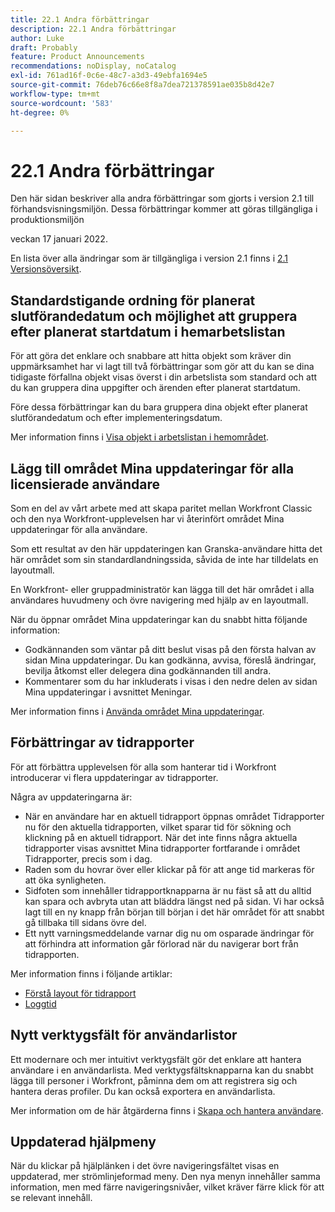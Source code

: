 ```yaml
---
title: 22.1 Andra förbättringar
description: 22.1 Andra förbättringar
author: Luke
draft: Probably
feature: Product Announcements
recommendations: noDisplay, noCatalog
exl-id: 761ad16f-0c6e-48c7-a3d3-49ebfa1694e5
source-git-commit: 76deb76c66e8f8a7dea721378591ae035b8d42e7
workflow-type: tm+mt
source-wordcount: '583'
ht-degree: 0%

---
```


# 22.1 Andra förbättringar

Den här sidan beskriver alla andra förbättringar som gjorts i version 2.1 till förhandsvisningsmiljön. Dessa förbättringar kommer att göras tillgängliga i produktionsmiljön

<!--
<MadCap:conditionalText data-mc-conditions="QuicksilverOrClassic.Draft mode">
in January 2022
</MadCap:conditionalText>
-->

veckan 17 januari 2022.

En lista över alla ändringar som är tillgängliga i version 2.1 finns i [2.1 Versionsöversikt](../../../product-announcements/product-releases/22.1-release-activity/22-1-release-overview.md).

## Standardstigande ordning för planerat slutförandedatum och möjlighet att gruppera efter planerat startdatum i hemarbetslistan

För att göra det enklare och snabbare att hitta objekt som kräver din uppmärksamhet har vi lagt till två förbättringar som gör att du kan se dina tidigaste förfallna objekt visas överst i din arbetslista som standard och att du kan gruppera dina uppgifter och ärenden efter planerat startdatum.

Före dessa förbättringar kan du bara gruppera dina objekt efter planerat slutförandedatum och efter implementeringsdatum.

Mer information finns i [Visa objekt i arbetslistan i hemområdet](../../../workfront-basics/using-home/using-the-home-area/display-items-in-home-work-list.md).

## Lägg till området Mina uppdateringar för alla licensierade användare

Som en del av vårt arbete med att skapa paritet mellan Workfront Classic och den nya Workfront-upplevelsen har vi återinfört området Mina uppdateringar för alla användare.

Som ett resultat av den här uppdateringen kan Granska-användare hitta det här området som sin standardlandningssida, såvida de inte har tilldelats en layoutmall.

En Workfront- eller gruppadministratör kan lägga till det här området i alla användares huvudmeny och övre navigering med hjälp av en layoutmall.

När du öppnar området Mina uppdateringar kan du snabbt hitta följande information:

* Godkännanden som väntar på ditt beslut visas på den första halvan av sidan Mina uppdateringar. Du kan godkänna, avvisa, föreslå ändringar, bevilja åtkomst eller delegera dina godkännanden till andra.
* Kommentarer som du har inkluderats i visas i den nedre delen av sidan Mina uppdateringar i avsnittet Meningar.

Mer information finns i [Använda området Mina uppdateringar](../../../workfront-basics/using-home/using-the-home-area/my-updates-area.md).

## Förbättringar av tidrapporter

För att förbättra upplevelsen för alla som hanterar tid i Workfront introducerar vi flera uppdateringar av tidrapporter.

Några av uppdateringarna är:

* När en användare har en aktuell tidrapport öppnas området Tidrapporter nu för den aktuella tidrapporten, vilket sparar tid för sökning och klickning på en aktuell tidrapport. När det inte finns några aktuella tidrapporter visas avsnittet Mina tidrapporter fortfarande i området Tidrapporter, precis som i dag.
* Raden som du hovrar över eller klickar på för att ange tid markeras för att öka synligheten.
* Sidfoten som innehåller tidrapportknapparna är nu fäst så att du alltid kan spara och avbryta utan att bläddra längst ned på sidan. Vi har också lagt till en ny knapp från början till början i det här området för att snabbt gå tillbaka till sidans övre del.
* Ett nytt varningsmeddelande varnar dig nu om osparade ändringar för att förhindra att information går förlorad när du navigerar bort från tidrapporten.

Mer information finns i följande artiklar:

* [Förstå layout för tidrapport](../../../timesheets/timesheets/timesheet-layout.md)
* [Loggtid](../../../timesheets/create-and-manage-timesheets/log-time.md)

## Nytt verktygsfält för användarlistor

Ett modernare och mer intuitivt verktygsfält gör det enklare att hantera användare i en användarlista. Med verktygsfältsknapparna kan du snabbt lägga till personer i Workfront, påminna dem om att registrera sig och hantera deras profiler. Du kan också exportera en användarlista.

Mer information om de här åtgärderna finns i [Skapa och hantera användare](../../../administration-and-setup/add-users/create-and-manage-users/create-and-manage-users.md).

## Uppdaterad hjälpmeny

När du klickar på hjälplänken i det övre navigeringsfältet visas en uppdaterad, mer strömlinjeformad meny. Den nya menyn innehåller samma information, men med färre navigeringsnivåer, vilket kräver färre klick för att se relevant innehåll.
